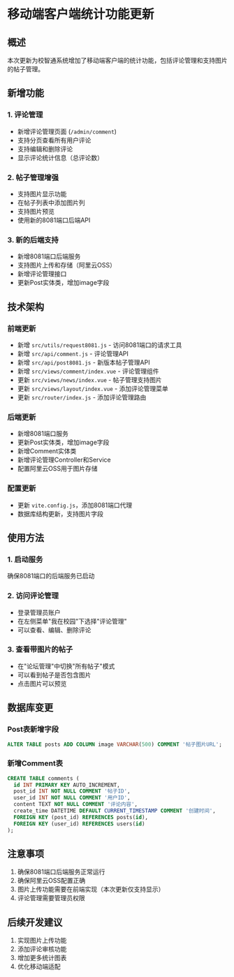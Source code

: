 # 移动端客户端统计功能更新

## 概述
本次更新为校智通系统增加了移动端客户端的统计功能，包括评论管理和支持图片的帖子管理。

## 新增功能

### 1. 评论管理
- 新增评论管理页面 (`/admin/comment`)
- 支持分页查看所有用户评论
- 支持编辑和删除评论
- 显示评论统计信息（总评论数）

### 2. 帖子管理增强
- 支持图片显示功能
- 在帖子列表中添加图片列
- 支持图片预览
- 使用新的8081端口后端API

### 3. 新的后端支持
- 新增8081端口后端服务
- 支持图片上传和存储（阿里云OSS）
- 新增评论管理接口
- 更新Post实体类，增加image字段

## 技术架构

### 前端更新
- 新增 `src/utils/request8081.js` - 访问8081端口的请求工具
- 新增 `src/api/comment.js` - 评论管理API
- 新增 `src/api/post8081.js` - 新版本帖子管理API
- 新增 `src/views/comment/index.vue` - 评论管理组件
- 更新 `src/views/news/index.vue` - 帖子管理支持图片
- 更新 `src/views/layout/index.vue` - 添加评论管理菜单
- 更新 `src/router/index.js` - 添加评论管理路由

### 后端更新
- 新增8081端口服务
- 更新Post实体类，增加image字段
- 新增Comment实体类
- 新增评论管理Controller和Service
- 配置阿里云OSS用于图片存储

### 配置更新
- 更新 `vite.config.js`，添加8081端口代理
- 数据库结构更新，支持图片字段

## 使用方法

### 1. 启动服务
确保8081端口的后端服务已启动

### 2. 访问评论管理
- 登录管理员账户
- 在左侧菜单"我在校园"下选择"评论管理"
- 可以查看、编辑、删除评论

### 3. 查看带图片的帖子
- 在"论坛管理"中切换"所有帖子"模式
- 可以看到帖子是否包含图片
- 点击图片可以预览

## 数据库变更

### Post表新增字段
```sql
ALTER TABLE posts ADD COLUMN image VARCHAR(500) COMMENT '帖子图片URL';
```

### 新增Comment表
```sql
CREATE TABLE comments (
  id INT PRIMARY KEY AUTO_INCREMENT,
  post_id INT NOT NULL COMMENT '帖子ID',
  user_id INT NOT NULL COMMENT '用户ID',
  content TEXT NOT NULL COMMENT '评论内容',
  create_time DATETIME DEFAULT CURRENT_TIMESTAMP COMMENT '创建时间',
  FOREIGN KEY (post_id) REFERENCES posts(id),
  FOREIGN KEY (user_id) REFERENCES users(id)
);
```

## 注意事项

1. 确保8081端口后端服务正常运行
2. 确保阿里云OSS配置正确
3. 图片上传功能需要在前端实现（本次更新仅支持显示）
4. 评论管理需要管理员权限

## 后续开发建议

1. 实现图片上传功能
2. 添加评论审核功能
3. 增加更多统计图表
4. 优化移动端适配
